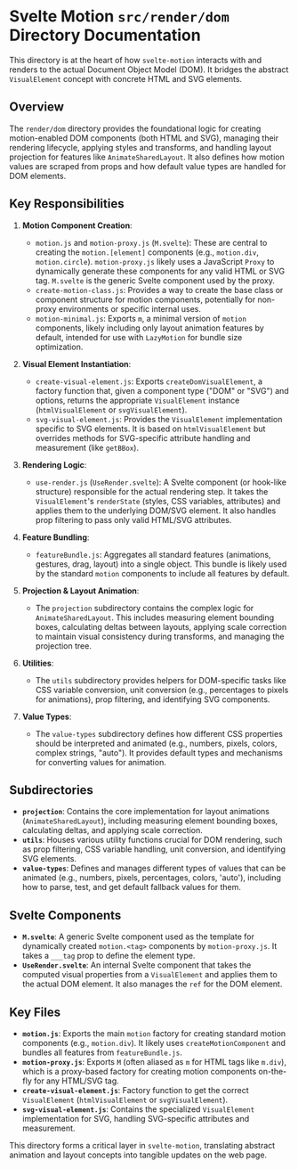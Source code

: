 # Svelte Motion `src/render/dom` Directory Documentation

This directory is at the heart of how `svelte-motion` interacts with and renders to the actual Document Object Model (DOM). It bridges the abstract `VisualElement` concept with concrete HTML and SVG elements.

## Overview

The `render/dom` directory provides the foundational logic for creating motion-enabled DOM components (both HTML and SVG), managing their rendering lifecycle, applying styles and transforms, and handling layout projection for features like `AnimateSharedLayout`. It also defines how motion values are scraped from props and how default value types are handled for DOM elements.

## Key Responsibilities

1.  **Motion Component Creation**:
    *   `motion.js` and `motion-proxy.js` (`M.svelte`): These are central to creating the `motion.[element]` components (e.g., `motion.div`, `motion.circle`). `motion-proxy.js` likely uses a JavaScript `Proxy` to dynamically generate these components for any valid HTML or SVG tag. `M.svelte` is the generic Svelte component used by the proxy.
    *   `create-motion-class.js`: Provides a way to create the base class or component structure for motion components, potentially for non-proxy environments or specific internal uses.
    *   `motion-minimal.js`: Exports `m`, a minimal version of `motion` components, likely including only layout animation features by default, intended for use with `LazyMotion` for bundle size optimization.

2.  **Visual Element Instantiation**:
    *   `create-visual-element.js`: Exports `createDomVisualElement`, a factory function that, given a component type ("DOM" or "SVG") and options, returns the appropriate `VisualElement` instance (`htmlVisualElement` or `svgVisualElement`).
    *   `svg-visual-element.js`: Provides the `VisualElement` implementation specific to SVG elements. It is based on `htmlVisualElement` but overrides methods for SVG-specific attribute handling and measurement (like `getBBox`).

3.  **Rendering Logic**:
    *   `use-render.js` (`UseRender.svelte`): A Svelte component (or hook-like structure) responsible for the actual rendering step. It takes the `VisualElement`'s `renderState` (styles, CSS variables, attributes) and applies them to the underlying DOM/SVG element. It also handles prop filtering to pass only valid HTML/SVG attributes.

4.  **Feature Bundling**:
    *   `featureBundle.js`: Aggregates all standard features (animations, gestures, drag, layout) into a single object. This bundle is likely used by the standard `motion` components to include all features by default.

5.  **Projection & Layout Animation**:
    *   The `projection` subdirectory contains the complex logic for `AnimateSharedLayout`. This includes measuring element bounding boxes, calculating deltas between layouts, applying scale correction to maintain visual consistency during transforms, and managing the projection tree.

6.  **Utilities**:
    *   The `utils` subdirectory provides helpers for DOM-specific tasks like CSS variable conversion, unit conversion (e.g., percentages to pixels for animations), prop filtering, and identifying SVG components.

7.  **Value Types**:
    *   The `value-types` subdirectory defines how different CSS properties should be interpreted and animated (e.g., numbers, pixels, colors, complex strings, "auto"). It provides default types and mechanisms for converting values for animation.

## Subdirectories

*   **`projection`**: Contains the core implementation for layout animations (`AnimateSharedLayout`), including measuring element bounding boxes, calculating deltas, and applying scale correction.
*   **`utils`**: Houses various utility functions crucial for DOM rendering, such as prop filtering, CSS variable handling, unit conversion, and identifying SVG elements.
*   **`value-types`**: Defines and manages different types of values that can be animated (e.g., numbers, pixels, percentages, colors, 'auto'), including how to parse, test, and get default fallback values for them.

## Svelte Components

*   **`M.svelte`**: A generic Svelte component used as the template for dynamically created `motion.<tag>` components by `motion-proxy.js`. It takes a `___tag` prop to define the element type.
*   **`UseRender.svelte`**: An internal Svelte component that takes the computed visual properties from a `VisualElement` and applies them to the actual DOM element. It also manages the `ref` for the DOM element.

## Key Files

*   **`motion.js`**: Exports the main `motion` factory for creating standard motion components (e.g., `motion.div`). It likely uses `createMotionComponent` and bundles all features from `featureBundle.js`.
*   **`motion-proxy.js`**: Exports `M` (often aliased as `m` for HTML tags like `m.div`), which is a proxy-based factory for creating motion components on-the-fly for any HTML/SVG tag.
*   **`create-visual-element.js`**: Factory function to get the correct `VisualElement` (`htmlVisualElement` or `svgVisualElement`).
*   **`svg-visual-element.js`**: Contains the specialized `VisualElement` implementation for SVG, handling SVG-specific attributes and measurement.

This directory forms a critical layer in `svelte-motion`, translating abstract animation and layout concepts into tangible updates on the web page.
